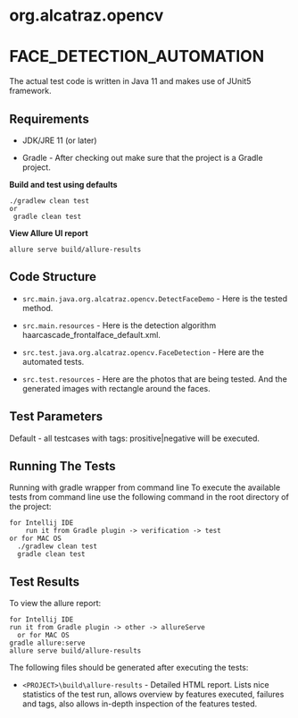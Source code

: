 # org.alcatraz.opencv

# FACE_DETECTION_AUTOMATION

The actual test code is written in Java 11 and makes use of JUnit5 framework.

## Requirements
* JDK/JRE 11 (or later)

* Gradle - After checking out make sure that the project is a Gradle project.

**Build and test using defaults**
```
./gradlew clean test
or 
 gradle clean test
```

**View Allure UI report**
```
allure serve build/allure-results
```
  
## Code Structure
* `src.main.java.org.alcatraz.opencv.DetectFaceDemo` - Here is the tested method.
  
* `src.main.resources` - Here is the detection algorithm haarcascade_frontalface_default.xml.
  
* `src.test.java.org.alcatraz.opencv.FaceDetection` - Here are the automated tests.

* `src.test.resources` - Here are the photos that are being tested. And the generated images with rectangle around the faces.
  
## Test Parameters

Default - all testcases with tags: prositive|negative will be executed.

## Running The Tests
Running with gradle wrapper from command line
To execute the available tests from command line use the following command in the root directory of the project:
```
for Intellij IDE
    run it from Gradle plugin -> verification -> test
or for MAC OS
  ./gradlew clean test
  gradle clean test
```

## Test Results
To view the allure report:

```
for Intellij IDE
run it from Gradle plugin -> other -> allureServe
  or for MAC OS
gradle allure:serve
allure serve build/allure-results
```

The following files should be generated after executing the tests:

* `<PROJECT>\build\allure-results` -  Detailed HTML report. Lists nice statistics of the test run, allows overview by features executed, failures and tags, also allows in-depth inspection of the features tested.
